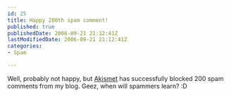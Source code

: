```yaml
---
id: 25
title: Happy 200th spam comment!
published: true
publishedDate: 2006-09-21 21:12:41Z
lastModifiedDate: 2006-09-21 21:12:41Z
categories:
- Spam

---
```


<p>Well, probably not happy, but <a href="http://www.akismet.com/">Akismet</a> has successfully blocked 200 spam comments from my blog. Geez, when will spammers learn? :D</p>

